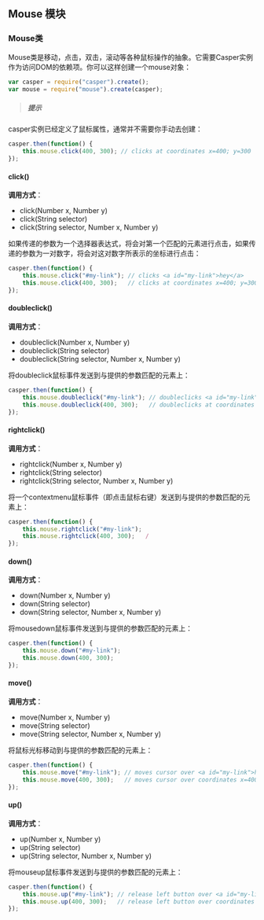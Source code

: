 ## Mouse 模块

### Mouse类
Mouse类是移动，点击，双击，滚动等各种鼠标操作的抽象。它需要Casper实例作为访问DOM的依赖项。你可以这样创建一个mouse对象：
```js
var casper = require("casper").create();
var mouse = require("mouse").create(casper);
```

> ##### 提示
casper实例已经定义了鼠标属性，通常并不需要你手动去创建：
```js
casper.then(function() {
    this.mouse.click(400, 300); // clicks at coordinates x=400; y=300
});
```

#### click()
**调用方式**：
- click(Number x, Number y)
- click(String selector)
- click(String selector, Number x, Number y)

如果传递的参数为一个选择器表达式，将会对第一个匹配的元素进行点击，如果传递的参数为一对数字，将会对这对数字所表示的坐标进行点击：
```js
casper.then(function() {
    this.mouse.click("#my-link"); // clicks <a id="my-link">hey</a>
    this.mouse.click(400, 300);   // clicks at coordinates x=400; y=300
});
```

#### doubleclick()
**调用方式**：
- doubleclick(Number x, Number y)
- doubleclick(String selector)
- doubleclick(String selector, Number x, Number y)

将doubleclick鼠标事件发送到与提供的参数匹配的元素上：
```js
casper.then(function() {
    this.mouse.doubleclick("#my-link"); // doubleclicks <a id="my-link">hey</a>
    this.mouse.doubleclick(400, 300);   // doubleclicks at coordinates x=400; y=300
});
```

#### rightclick()
**调用方式**：
- rightclick(Number x, Number y)
- rightclick(String selector)
- rightclick(String selector, Number x, Number y)

将一个contextmenu鼠标事件（即点击鼠标右键）发送到与提供的参数匹配的元素上：
```js
casper.then(function() {
    this.mouse.rightclick("#my-link");
    this.mouse.rightclick(400, 300);   /
});
```

#### down()
**调用方式**：
- down(Number x, Number y)
- down(String selector)
- down(String selector, Number x, Number y)

将mousedown鼠标事件发送到与提供的参数匹配的元素上：
```js
casper.then(function() {
    this.mouse.down("#my-link");
    this.mouse.down(400, 300);
});
```

#### move()
**调用方式**：
- move(Number x, Number y)
- move(String selector)
- move(String selector, Number x, Number y)

将鼠标光标移动到与提供的参数匹配的元素上：
```js
casper.then(function() {
    this.mouse.move("#my-link"); // moves cursor over <a id="my-link">hey</a>
    this.mouse.move(400, 300);   // moves cursor over coordinates x=400; y=300
});
```

#### up()
**调用方式**：
- up(Number x, Number y)
- up(String selector)
- up(String selector, Number x, Number y)

将mouseup鼠标事件发送到与提供的参数匹配的元素上：
```js
casper.then(function() {
    this.mouse.up("#my-link"); // release left button over <a id="my-link">hey</a>
    this.mouse.up(400, 300);   // release left button over coordinates x=400; y=300
});
```

